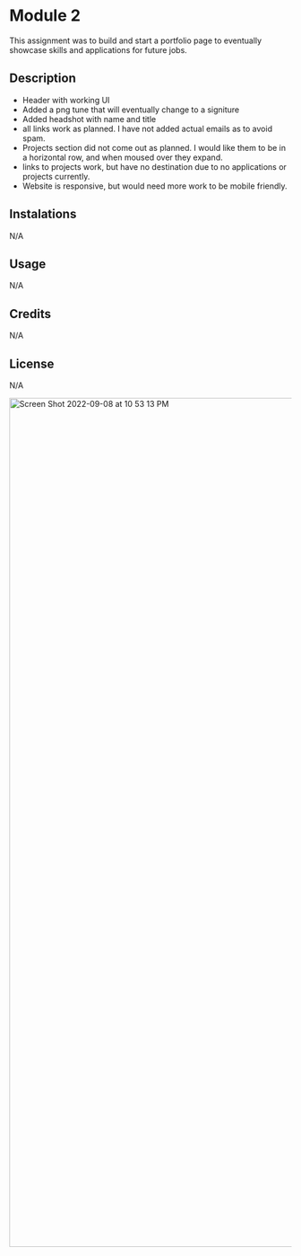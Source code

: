 # Module 2

This assignment was to build and start a portfolio page to eventually showcase skills and applications for future jobs.

## Description

- Header with working UI 
- Added a png tune that will eventually change to a signiture
- Added headshot with name and title
- all links work as planned. I have not added actual emails as to avoid spam.
- Projects section did not come out as planned. I would like them to be in a horizontal row, and when moused over they expand.
- links to projects work, but have no destination due to no applications or projects currently.
- Website is responsive, but would need more work to be mobile friendly.

## Instalations

N/A

## Usage

N/A

## Credits

N/A

## License

N/A

<img width="1512" alt="Screen Shot 2022-09-08 at 10 53 13 PM" src="https://user-images.githubusercontent.com/111208223/189271553-b94b6549-7a88-435d-9f8f-4d417b1deb8a.png">
